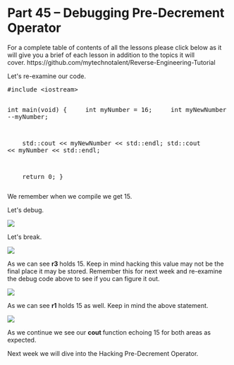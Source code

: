 <h1>Part 45 – Debugging Pre-Decrement Operator</h1><p>For a complete table of contents of all the lessons please click below as it will give you a brief of each lesson in addition to the topics it will cover. https://github.com/mytechnotalent/Reverse-Engineering-Tutorial</p><p>Let's re-examine our code.</p><pre spellcheck="false">#include &lt;iostream&gt;

int main(void) {
    int myNumber = 16;
    int myNewNumber = --myNumber;

    std::cout &lt;&lt; myNewNumber &lt;&lt; std::endl;
    std::cout &lt;&lt; myNumber &lt;&lt; std::endl;

    return 0;
}
</pre><p>We remember when we compile we get 15.</p><p>Let's debug.</p><div class="slate-resizable-image-embed slate-image-embed__resize-full-width"><img src="https://media-exp1.licdn.com/dms/image/C4D12AQFxNuZ90pIzIg/article-inline_image-shrink_1000_1488/0/1530270075261?e=1614211200&amp;v=beta&amp;t=QadDqJLhS4VRDb-k1HsVwGO-AMHgFBtuhqwzJqUkqxk"/></div><p>Let's break.</p><div class="slate-resizable-image-embed slate-image-embed__resize-full-width"><img src="https://media-exp1.licdn.com/dms/image/C4D12AQE71Ogx2J3drQ/article-inline_image-shrink_1000_1488/0/1530270088297?e=1614211200&amp;v=beta&amp;t=rkTmb-gh02ahmb2p-5KDqez8aq5eeAo9SOOTCP8Bqxk"/></div><p>As we can see <strong>r3 </strong>holds 15. Keep in mind hacking this value may not be the final place it may be stored. Remember this for next week and re-examine the debug code above to see if you can figure it out.</p><div class="slate-resizable-image-embed slate-image-embed__resize-full-width"><img src="https://media-exp1.licdn.com/dms/image/C4D12AQEE6qagW6MkAQ/article-inline_image-shrink_1000_1488/0/1530270183626?e=1614211200&amp;v=beta&amp;t=xHmRPxDWY5sNCoBLPS3YOtHDieqaCADgkfjZcclHZrQ"/></div><p>As we can see <strong>r1</strong> holds 15 as well. Keep in mind the above statement.</p><div class="slate-resizable-image-embed slate-image-embed__resize-full-width"><img src="https://media-exp1.licdn.com/dms/image/C4D12AQHwmVqJHsycYw/article-inline_image-shrink_1000_1488/0/1530270209438?e=1614211200&amp;v=beta&amp;t=Yq-FsGfw_tFBl8Cb1jpv1nQo6hxgXnbX7arXkKJqxLs"/></div><p>As we continue we see our <strong>cout </strong>function echoing 15 for both areas as expected.</p><p>Next week we will dive into the Hacking Pre-Decrement Operator.</p>
